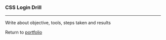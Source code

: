 ### CSS Login Drill
***

Write about objective, tools, steps taken and results
 

Return to [portfolio](/Portfolio) 

